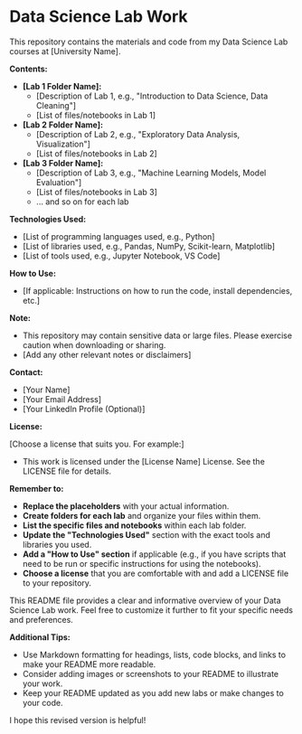 # Data Science Lab Work

This repository contains the materials and code from my Data Science Lab courses at [University Name]. 

**Contents:**

* **[Lab 1 Folder Name]:** 
    * [Description of Lab 1, e.g., "Introduction to Data Science, Data Cleaning"]
    * [List of files/notebooks in Lab 1]
* **[Lab 2 Folder Name]:**
    * [Description of Lab 2, e.g., "Exploratory Data Analysis, Visualization"]
    * [List of files/notebooks in Lab 2]
* **[Lab 3 Folder Name]:**
    * [Description of Lab 3, e.g., "Machine Learning Models, Model Evaluation"]
    * [List of files/notebooks in Lab 3]
    * ... and so on for each lab

**Technologies Used:**

* [List of programming languages used, e.g., Python]
* [List of libraries used, e.g., Pandas, NumPy, Scikit-learn, Matplotlib] 
* [List of tools used, e.g., Jupyter Notebook, VS Code]

**How to Use:**

* [If applicable: Instructions on how to run the code, install dependencies, etc.]

**Note:**

* This repository may contain sensitive data or large files. Please exercise caution when downloading or sharing.
* [Add any other relevant notes or disclaimers]

**Contact:**

* [Your Name]
* [Your Email Address]
* [Your LinkedIn Profile (Optional)]

**License:**

[Choose a license that suits you. For example:]

* This work is licensed under the [License Name] License. See the LICENSE file for details. 

**Remember to:**

* **Replace the placeholders** with your actual information.
* **Create folders for each lab** and organize your files within them.
* **List the specific files and notebooks** within each lab folder.
* **Update the "Technologies Used"** section with the exact tools and libraries you used.
* **Add a "How to Use" section** if applicable (e.g., if you have scripts that need to be run or specific instructions for using the notebooks).
* **Choose a license** that you are comfortable with and add a LICENSE file to your repository.

This README file provides a clear and informative overview of your Data Science Lab work. Feel free to customize it further to fit your specific needs and preferences. 

**Additional Tips:**

* Use Markdown formatting for headings, lists, code blocks, and links to make your README more readable.
* Consider adding images or screenshots to your README to illustrate your work.
* Keep your README updated as you add new labs or make changes to your code.

I hope this revised version is helpful!
